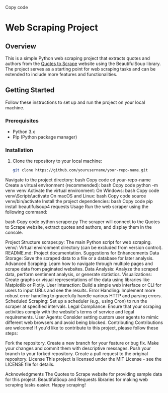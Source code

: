 Copy code
# Web Scraping Project

## Overview

This is a simple Python web scraping project that extracts quotes and authors from the [Quotes to Scrape](http://quotes.toscrape.com/) website using the BeautifulSoup library. The project serves as a starting point for web scraping tasks and can be extended to include more features and functionalities.

## Getting Started

Follow these instructions to set up and run the project on your local machine.

### Prerequisites

- Python 3.x
- Pip (Python package manager)

### Installation

1. Clone the repository to your local machine:

   ```bash
   git clone https://github.com/yourusername/your-repo-name.git
Navigate to the project directory:
bash
Copy code
cd your-repo-name
Create a virtual environment (recommended):
bash
Copy code
python -m venv venv
Activate the virtual environment:
On Windows:
bash
Copy code
venv\Scripts\activate
On macOS and Linux:
bash
Copy code
source venv/bin/activate
Install the project dependencies:
bash
Copy code
pip install beautifulsoup4 requests
Usage
Run the web scraper using the following command:

bash
Copy code
python scraper.py
The scraper will connect to the Quotes to Scrape website, extract quotes and authors, and display them in the console.

Project Structure
scraper.py: The main Python script for web scraping.
venv/: Virtual environment directory (can be excluded from version control).
README.md: Project documentation.
Suggestions for Enhancements
Data Storage: Save the scraped data to a file or a database for later analysis.
Advanced Scraping: Learn how to navigate through multiple pages and scrape data from paginated websites.
Data Analysis: Analyze the scraped data, perform sentiment analysis, or generate statistics.
Visualizations: Create graphs or visual representations of the data using libraries like Matplotlib or Plotly.
User Interaction: Build a simple web interface or CLI for users to input URLs and see the results.
Error Handling: Implement more robust error handling to gracefully handle various HTTP and parsing errors.
Scheduled Scraping: Set up a scheduler (e.g., using Cron) to run the scraper at specified intervals.
Legal Compliance: Ensure that your scraping activities comply with the website's terms of service and legal requirements.
User Agents: Consider setting custom user agents to mimic different web browsers and avoid being blocked.
Contributing
Contributions are welcome! If you'd like to contribute to this project, please follow these steps:

Fork the repository.
Create a new branch for your feature or bug fix.
Make your changes and commit them with descriptive messages.
Push your branch to your forked repository.
Create a pull request to the original repository.
License
This project is licensed under the MIT License - see the LICENSE file for details.

Acknowledgments
The Quotes to Scrape website for providing sample data for this project.
BeautifulSoup and Requests libraries for making web scraping tasks easier.
Happy scraping!